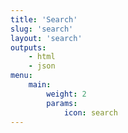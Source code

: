 ```yaml
---
title: 'Search'
slug: 'search'
layout: 'search'
outputs:
    - html
    - json
menu:
    main:
        weight: 2
        params:
            icon: search
---
```

